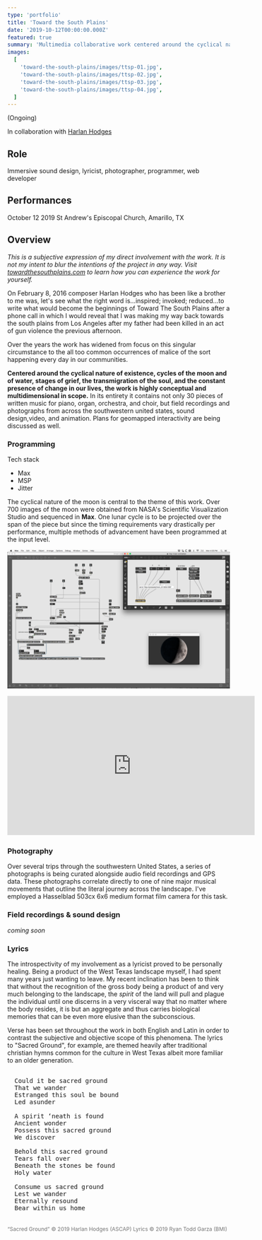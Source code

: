 ```yaml
---
type: 'portfolio'
title: 'Toward the South Plains'
date: '2019-10-12T00:00:00.000Z'
featured: true
summary: 'Multimedia collaborative work centered around the cyclical nature of existence and the constant presence of change in our lives.'
images:
  [
    'toward-the-south-plains/images/ttsp-01.jpg',
    'toward-the-south-plains/images/ttsp-02.jpg',
    'toward-the-south-plains/images/ttsp-03.jpg',
    'toward-the-south-plains/images/ttsp-04.jpg',
  ]
---
```


(Ongoing)

In collaboration with [Harlan Hodges](https://harlanhodges.com)

## Role

Immersive sound design, lyricist, photographer, programmer, web developer

## Performances

October 12 2019 St Andrew's Episcopal Church, Amarillo, TX

## Overview

_This is a subjective expression of my direct involvement with the work. It is not my intent to blur the intentions of the project in any way. Visit [towardthesouthplains.com](http://www.towardthesouthplains.com) to learn how you can experience the work for yourself._

On February 8, 2016 composer Harlan Hodges who has been like a brother to me was, let's see what the right word is...inspired; invoked; reduced...to write what would become the beginnings of Toward The South Plains after a phone call in which I would reveal that I was making my way back towards the south plains from Los Angeles after my father had been killed in an act of gun violence the previous afternoon.

Over the years the work has widened from focus on this singular circumstance to the all too common occurrences of malice of the sort happening every day in our communities.

**Centered around the cyclical nature of existence, cycles of the moon and of water, stages of grief, the transmigration of the soul, and the constant presence of change in our lives, the work is highly conceptual and multidimensional in scope.** In its entirety it contains not only 30 pieces of written music for piano, organ, orchestra, and choir, but field recordings and photographs from across the southwestern united states, sound design,video, and animation. Plans for geomapped interactivity are being discussed as well.

### Programming

<article class="tech-card">

Tech stack

- Max
- MSP
- Jitter

</article>

The cyclical nature of the moon is central to the theme of this work. Over 700 images of the moon were obtained from NASA's Scientific Visualization Studio and sequenced in **Max**. One lunar cycle is to be projected over the span of the piece but since the timing requirements vary drastically per performance, multiple methods of advancement have been programmed at the input level.

![max jitter screenshot](./images/ttsp-max-moon.png)

<iframe width="560" height="315" src="https://www.youtube-nocookie.com/embed/TKHHF3jsw8M" frameborder="0" allow="accelerometer; autoplay; encrypted-media; gyroscope; picture-in-picture" allowfullscreen></iframe>

### Photography

Over several trips through the southwestern United States, a series of photographs is being curated alongside audio field recordings and GPS data. These photographs correlate directly to one of nine major musical movements that outline the literal journey across the landscape. I've employed a Hasselblad 503cx 6x6 medium format film camera for this task.

### Field recordings & sound design

_coming soon_

### Lyrics

The introspectivity of my involvement as a lyricist proved to be personally healing. Being a product of the West Texas landscape myself, I had spent many years just wanting to leave. My recent inclination has been to think that without the recognition of the gross body being a product of and very much belonging to the landscape, the _spirit_ of the land will pull and plague the individual until one discerns in a very visceral way that no matter where the body resides, it is but an aggregate and thus carries biological memories that can be even more elusive than the subconscious.

Verse has been set throughout the work in both English and Latin in order to contrast the subjective and objective scope of this phenomena. The lyrics to "Sacred Ground", for example, are themed heavily after traditional christian hymns common for the culture in West Texas albeit more familiar to an older generation.

<pre style="padding: 1rem;">
Could it be sacred ground
That we wander
Estranged this soul be bound
Led asunder

A spirit ‘neath is found
Ancient wonder
Possess this sacred ground
We discover

Behold this sacred ground
Tears fall over
Beneath the stones be found
Holy water

Consume us sacred ground
Lest we wander
Eternally resound
Bear within us home
</pre>

<small style="font-size: 0.75rem; color: #757575;">“Sacred Ground” © 2019 Harlan Hodges (ASCAP) Lyrics © 2019 Ryan Todd Garza (BMI)</small>
